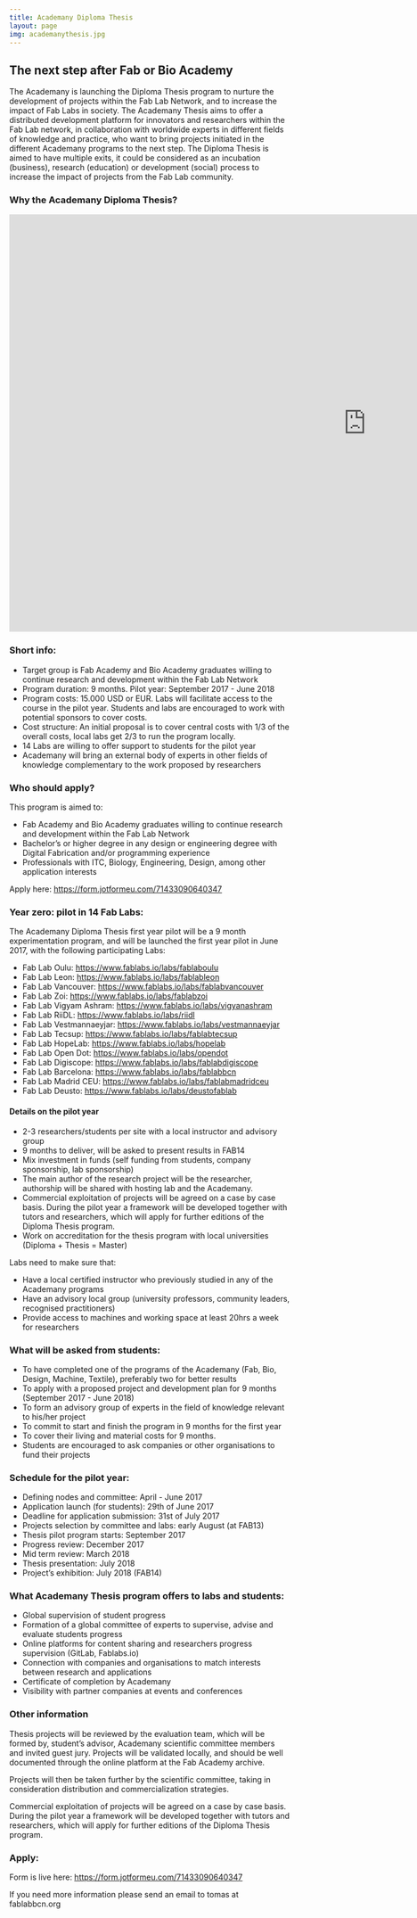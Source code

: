 ```yaml
---
title: Academany Diploma Thesis
layout: page
img: academanythesis.jpg
---
```


## The next step after Fab or Bio Academy

The Academany is launching the Diploma Thesis program to nurture the development of projects within the Fab Lab Network, and to increase the impact of Fab Labs in society. The Academany Thesis aims to offer a distributed development platform for innovators and researchers within the Fab Lab network, in collaboration with worldwide experts in different fields of knowledge and practice, who want to bring projects initiated in the different Academany programs to the next step. The Diploma Thesis is aimed to have multiple exits, it could be considered as an incubation (business), research (education) or development (social) process to increase the impact of projects from the Fab Lab community.

### Why the Academany Diploma Thesis? 
<iframe src="https://docs.google.com/presentation/d/1DvQ8EonYdBgbyxPcNLNGc2CfpoQk82OBOaJHxMJTY6U/embed?start=false&loop=false&delayms=5000" frameborder="0" width="1280" height="749" allowfullscreen="true" mozallowfullscreen="true" webkitallowfullscreen="true"></iframe>

### Short info:
- Target group is Fab Academy and Bio Academy graduates willing to continue research and development within the Fab Lab Network
- Program duration: 9 months. Pilot year: September 2017 - June 2018
- Program costs: 15.000 USD or EUR. Labs will facilitate access to the course in the pilot year. Students and labs are encouraged to work with potential sponsors to cover costs. 
- Cost structure: An initial proposal is to cover central costs with 1/3 of the overall costs, local labs get 2/3 to run the program locally.
- 14 Labs are willing to offer support to students for the pilot year
- Academany will bring an external body of experts in other fields of knowledge complementary to the work proposed by researchers

### Who should apply?
This program is aimed to:
- Fab Academy and Bio Academy graduates willing to continue research and development within the Fab Lab Network
- Bachelor’s or higher degree in any design or engineering degree with Digital Fabrication and/or programming experience
- Professionals with ITC, Biology, Engineering, Design, among other application interests

Apply here: https://form.jotformeu.com/71433090640347

### Year zero: pilot in 14 Fab Labs: 

The Academany Diploma Thesis first year pilot will be a 9 month experimentation program, and will be launched the first year pilot in June 2017, with the following participating Labs: 

- Fab Lab Oulu: https://www.fablabs.io/labs/fablaboulu
- Fab Lab Leon: https://www.fablabs.io/labs/fablableon
- Fab Lab Vancouver: https://www.fablabs.io/labs/fablabvancouver
- Fab Lab Zoi: https://www.fablabs.io/labs/fablabzoi
- Fab Lab Vigyam Ashram: https://www.fablabs.io/labs/vigyanashram
- Fab Lab RiiDL: https://www.fablabs.io/labs/riidl
- Fab Lab Vestmannaeyjar: https://www.fablabs.io/labs/vestmannaeyjar
- Fab Lab Tecsup: https://www.fablabs.io/labs/fablabtecsup
- Fab Lab HopeLab: https://www.fablabs.io/labs/hopelab
- Fab Lab Open Dot: https://www.fablabs.io/labs/opendot
- Fab Lab Digiscope: https://www.fablabs.io/labs/fablabdigiscope
- Fab Lab Barcelona: https://www.fablabs.io/labs/fablabbcn
- Fab Lab Madrid CEU: https://www.fablabs.io/labs/fablabmadridceu
- Fab Lab Deusto: https://www.fablabs.io/labs/deustofablab

#### Details on the pilot year
- 2-3 researchers/students per site with a local instructor and advisory group 
- 9 months to deliver, will be asked to present results in FAB14
- Mix investment in funds (self funding from students, company sponsorship, lab sponsorship)
- The main author of the research project will be the researcher, authorship will be shared with hosting lab and the Academany.
- Commercial exploitation of projects will be agreed on a case by case basis. During the pilot year a framework will be developed together with tutors and researchers, which will apply for further editions of the Diploma Thesis program.
- Work on accreditation for the thesis program with local universities (Diploma + Thesis = Master)

Labs need to make sure that:
- Have a local certified instructor who previously studied in any of the Academany programs
- Have an advisory local group (university professors, community leaders, recognised practitioners) 
- Provide access to machines and working space at least 20hrs a week for researchers

### What will be asked from students:
- To have completed one of the programs of the Academany (Fab, Bio, Design, Machine, Textile), preferably two for better results
- To apply with a proposed project and development plan for 9 months (September 2017 - June 2018)
- To form an advisory group of experts in the field of knowledge relevant to his/her project
- To commit to start and finish the program in 9 months for the first year
- To cover their living and material costs for 9 months.
- Students are encouraged to ask companies or other organisations to fund their projects

### Schedule for the pilot year:
- Defining nodes and committee: April - June 2017
- Application launch (for students): 29th of June 2017
- Deadline for application submission: 31st of July 2017
- Projects selection by committee and labs: early August (at FAB13)
- Thesis pilot program starts: September 2017
- Progress review: December 2017
- Mid term review: March 2018
- Thesis presentation: July 2018
- Project’s exhibition: July 2018 (FAB14)

### What Academany Thesis program offers to labs and students:
- Global supervision of student progress
- Formation of a global committee of experts to supervise, advise and evaluate students progress
- Online platforms for content sharing and researchers progress supervision (GitLab, Fablabs.io)
- Connection with companies and organisations to match interests between research and applications
- Certificate of completion by Academany
- Visibility with partner companies at events and conferences

### Other information
Thesis projects will be reviewed by the evaluation team, which will be formed by, student’s advisor, Academany scientific committee members and invited guest jury. Projects will be validated locally, and should be well documented through the online platform at the Fab Academy archive.

Projects will then be taken further by the scientific committee, taking in consideration distribution and commercialization strategies.

Commercial exploitation of projects will be agreed on a case by case basis. During the pilot year a framework will be developed together with tutors and researchers, which will apply for further editions of the Diploma Thesis program.

### Apply: 
Form is live here: https://form.jotformeu.com/71433090640347

If you need more information please send an email to tomas at fablabbcn.org



